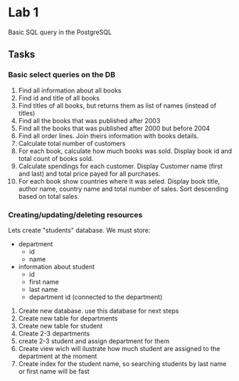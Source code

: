 # Lab 1
Basic SQL query in the PostgreSQL

## Tasks


### Basic select queries on the DB
1. Find all information about all books
2. Find id and title of all books
3. Find titles of all books, but returns them as list of names (instead of titles)
4. Find all the books that was published after 2003
5. Find all the books that was published after 2000 but before 2004
6. Find all order lines. Join theirs information with books details.
7. Calculate total number of customers
8. For each book, calculate how much books was sold. Display book id and total count of books sold.
9. Calculate spendings for each customer. Display Customer name (first and last) and total price payed for all purchases.
10. For each book show countries where it was seled. Display book title, author name, country name and total number of sales. Sort descending based on total sales. 

### Creating/updating/deleting resources
Lets create "students" database. We must store:
- department
  - id
  - name
- information about student
  - id
  - first name
  - last name
  - department id (connected to the department)

1. Create new database. use this database for next steps
2. Create new table for departments
3. Create new table for student
4. Create 2-3 departments
5. create 2-3 student and assign department for them
6. Create view wich will ilustrate how much student are assigned to the department at the moment
7. Create index for the student name, so searching students by last name or first name will be fast
